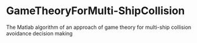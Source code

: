 # GameTheoryForMulti-ShipCollision
The Matlab algorithm of an approach of game theory for multi-ship collision avoidance decision making
